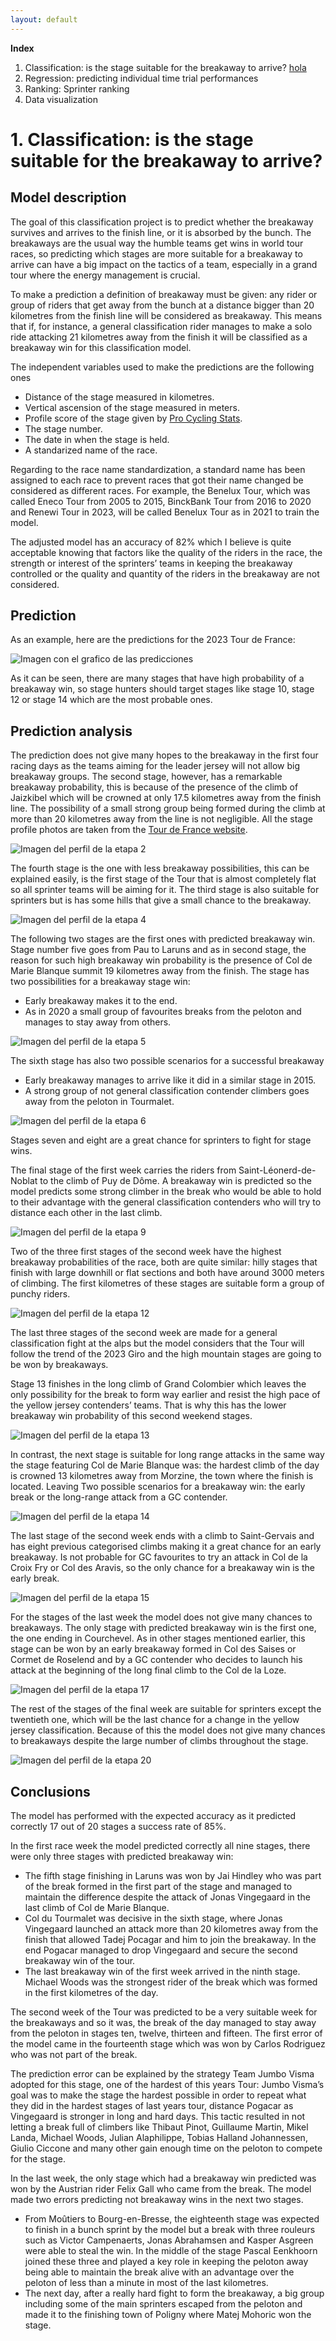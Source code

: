 ```yaml
---
layout: default
---
```


**Index**
1. Classification: is the stage suitable for the breakaway to arrive? [hola](#conclusions)
2. Regression: predicting individual time trial performances
3. Ranking: Sprinter ranking
4. Data visualization
   
# 1. Classification: is the stage suitable for the breakaway to arrive?
## Model description
The goal of this classification project is to predict whether the breakaway survives and arrives to the finish line, or it is absorbed by the bunch. The breakaways are the usual way the humble teams get wins in world tour races, so predicting which stages are more suitable for a breakaway to arrive can have a big impact on the tactics of a team, especially in a grand tour where the energy management is crucial.

To make a prediction a definition of breakaway must be given: any rider or group of riders that get away from the bunch at a distance bigger than 20 kilometres from the finish line will be considered as breakaway. This means that if, for instance, a general classification rider manages to make a solo ride attacking 21 kilometres away from the finish it will be classified as a breakaway win for this classification model.

The independent variables used to make the predictions are the following ones
-	Distance of the stage measured in kilometres.
- Vertical ascension of the stage measured in meters.
- Profile score of the stage given by [Pro Cycling Stats](https://www.procyclingstats.com/).
- The stage number.
- The date in when the stage is held.
- A standarized name of the race.
  
Regarding to the race name standardization, a standard name has been assigned to each race to prevent races that got their name changed be considered as different races. For example, the Benelux Tour, which was called Eneco Tour from 2005 to 2015, BinckBank Tour from 2016 to 2020 and Renewi Tour in 2023, will be called Benelux Tour as in 2021 to train the model.

The adjusted model has an accuracy of 82% which I believe is quite acceptable knowing that factors like the quality of the riders in the race, the strength or interest of the sprinters’ teams in keeping the breakaway controlled or the quality and quantity of the riders in the breakaway are not considered.
## Prediction
As an example, here are the predictions for the 2023 Tour de France:

![Imagen con el grafico de las predicciones](/assets/images/Prediccion.png)

As it can be seen, there are many stages that have high probability of a breakaway win, so stage hunters should target stages like stage 10, stage 12 or stage 14 which are the most probable ones.

## Prediction analysis
The prediction does not give many hopes to the breakaway in the first four racing days as the teams aiming for the leader jersey will not allow big breakaway groups. The second stage, however, has a remarkable breakaway probability, this is because of the presence of the climb of Jaizkibel which will be crowned at only 17.5 kilometres away from the finish line. The possibility of a small strong group being formed during the climb at more than 20 kilometres away from the line is not negligible. All the stage profile photos are taken from the [Tour de France website](https://www.letour.fr/en/).

![Imagen del perfil de la etapa 2](/assets/images/ET2.jpeg) 

The fourth stage is the one with less breakaway possibilities, this can be explained easily, is the first stage of the Tour that is almost completely flat so all sprinter teams will be aiming for it. The third stage is also suitable for sprinters but is has some hills that give a small chance to the breakaway.

![Imagen del perfil de la etapa 4](/assets/images/ET4.jpeg) 

The following two stages are the first ones with predicted breakaway win. Stage number five goes from Pau to Laruns and as in second stage, the reason for such high breakaway win probability is the presence of Col de Marie Blanque summit 19 kilometres away from the finish. The stage has two possibilities for a breakaway stage win:
-	Early breakaway makes it to the end.
-	As in 2020 a small group of favourites breaks from the peloton and manages to stay away from others.

![Imagen del perfil de la etapa 5](/assets/images/ET5.jpeg)  

The sixth stage has also two possible scenarios for a successful breakaway
-	Early breakaway manages to arrive like it did in a similar stage in 2015.
-	A strong group of not general classification contender climbers goes away from the peloton in Tourmalet.

![Imagen del perfil de la etapa 6](/assets/images/ET6.jpeg) 

Stages seven and eight are a great chance for sprinters to fight for stage wins.

The final stage of the first week carries the riders from Saint-Léonerd-de-Noblat to the climb of Puy de Dôme. A breakaway win is predicted so the model predicts some strong climber in the break who would be able to hold to their advantage with the general classification contenders who will try to distance each other in the last climb. 

![Imagen del perfil de la etapa 9](/assets/images/ET9.jpeg) 

Two of the three first stages of the second week have the highest breakaway probabilities of the race, both are quite similar: hilly stages that finish with large downhill or flat sections and both have around 3000 meters of climbing. The first kilometres of these stages are suitable form a group of punchy riders.

![Imagen del perfil de la etapa 12](/assets/images/ET12.jpeg) 

The last three stages of the second week are made for a general classification fight at the alps but the model considers that the Tour will follow the trend of the 2023 Giro and the high mountain stages are going to be won by breakaways.

Stage 13 finishes in the long climb of Grand Colombier which leaves the only possibility for the break to form way earlier and resist the high pace of the yellow jersey contenders’ teams. That is why this has the lower breakaway win probability of this second weekend stages.

![Imagen del perfil de la etapa 13](/assets/images/ET13.jpeg) 

In contrast, the next stage is suitable for long range attacks in the same way the stage featuring Col de Marie Blanque was: the hardest climb of the day is crowned 13 kilometres away from Morzine, the town where the finish is located. Leaving Two possible scenarios for a breakaway win: the early break or the long-range attack from a GC contender. 

![Imagen del perfil de la etapa 14](/assets/images/ET14.jpeg) 

The last stage of the second week ends with a climb to Saint-Gervais and has eight previous categorised climbs making it a great chance for an early breakaway. Is not probable for GC favourites to try an attack in Col de la Croix Fry or Col des Aravis, so the only chance for a breakaway win is the early break.

![Imagen del perfil de la etapa 15](/assets/images/ET15.jpeg) 

For the stages of the last week the model does not give many chances to breakaways. The only stage with predicted breakaway win is the first one, the one ending in Courchevel. As in other stages mentioned earlier, this stage can be won by an early breakaway formed in Col des Saises or Cormet de Roselend and by a GC contender who decides to launch his attack at the beginning of the long final climb to the Col de la Loze.

![Imagen del perfil de la etapa 17](/assets/images/ET17.jpeg) 

The rest of the stages of the final week are suitable for sprinters except the twentieth one, which will be the last chance for a change in the yellow jersey classification. Because of this the model does not give many chances to breakaways despite the large number of climbs throughout the stage.

![Imagen del perfil de la etapa 20](/assets/images/ET20.jpeg) 

## Conclusions

The model has performed with the expected accuracy as it predicted correctly 17 out of 20 stages a success rate of 85%. 

In the first race week the model predicted correctly all nine stages, there were only three stages with predicted breakaway win: 
  -	The fifth stage finishing in Laruns was won by Jai Hindley who was part of the break formed in the first part of the stage and managed to maintain the difference despite the attack of Jonas Vingegaard in the last climb of Col de Marie Blanque.
  -	Col du Tourmalet was decisive in the sixth stage, where Jonas Vingegaard launched an attack more than 20 kilometres away from the finish that allowed Tadej Pocagar and him to join the breakaway. In the end Pogacar managed to drop Vingegaard and secure the second breakaway win of the tour.
  - The last breakaway win of the first week arrived in the ninth stage. Michael Woods was the strongest rider of the break which was formed in the first kilometres of the day.

The second week of the Tour was predicted to be a very suitable week for the breakaways and so it was, the break of the day managed to stay away from the peloton in stages ten, twelve, thirteen and fifteen. The first error of the model came in the fourteenth stage which was won by Carlos Rodriguez who was not part of the break. 

The prediction error can be explained by the strategy Team Jumbo Visma adopted for this stage, one of the hardest of this years Tour: Jumbo Visma’s goal was to make the stage the hardest possible in order to repeat what they did in the hardest stages of last years tour, distance Pogacar as Vingegaard is stronger in long and hard days. This tactic resulted in not letting a  break full of climbers like Thibaut Pinot, Guillaume Martin, Mikel Landa, Michael Woods, Julian Alaphilippe, Tobias Halland Johannessen, Giulio Ciccone and many other gain enough time on the peloton to compete for the stage.

In the last week, the only stage which had a breakaway win predicted was won by the Austrian rider Felix Gall who came from the break. The model made two errors predicting not breakaway wins in the next two stages.
  - From Moûtiers to Bourg-en-Bresse, the eighteenth stage was expected to finish in a bunch sprint by the model but a break with three rouleurs such as Victor Campenaerts, Jonas Abrahamsen and Kasper Asgreen were able to steal the win. In the middle of the stage Pascal Eenkhoorn joined these three and played a key role in keeping the peloton away being able to maintain the break alive with an advantage over the peloton of less than a minute in most of the last kilometres.
  - The next day, after a really hard fight to form the breakaway, a big group including some of the main sprinters escaped from the peloton and made it to the finishing town of Poligny where Matej Mohoric won the stage.
